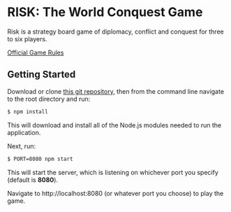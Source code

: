 # RISK: The World Conquest Game

Risk is a strategy board game of diplomacy, conflict and conquest for three to six players.

[Official Game Rules](https://github.com/sscovil/risk-game/blob/master/game-rules.md)

## Getting Started

Download or clone [this git repository](https://github.com/sscovil/risk-game), then from the command line navigate to the root directory and run:

```bash
$ npm install
```

This will download and install all of the Node.js modules needed to run the application.

Next, run:

```bash
$ PORT=8080 npm start
```

This will start the server, which is listening on whichever port you specify (default is **8080**).

Navigate to http://localhost:8080 (or whatever port you choose) to play the game.
